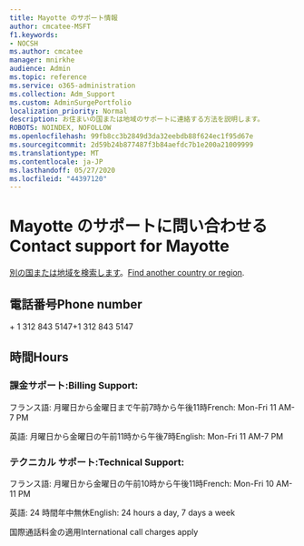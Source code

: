 ```yaml
---
title: Mayotte のサポート情報
author: cmcatee-MSFT
f1.keywords:
- NOCSH
ms.author: cmcatee
manager: mnirkhe
audience: Admin
ms.topic: reference
ms.service: o365-administration
ms.collection: Adm_Support
ms.custom: AdminSurgePortfolio
localization_priority: Normal
description: お住まいの国または地域のサポートに連絡する方法を説明します。
ROBOTS: NOINDEX, NOFOLLOW
ms.openlocfilehash: 99fb8cc3b2849d3da32eebdb88f624ec1f95d67e
ms.sourcegitcommit: 2d59b24b877487f3b84aefdc7b1e200a21009999
ms.translationtype: MT
ms.contentlocale: ja-JP
ms.lasthandoff: 05/27/2020
ms.locfileid: "44397120"
---
```

# <a name="contact-support-for-mayotte"></a><span data-ttu-id="d83aa-103">Mayotte のサポートに問い合わせる</span><span class="sxs-lookup"><span data-stu-id="d83aa-103">Contact support for Mayotte</span></span>

<span data-ttu-id="d83aa-104">[別の国または地域を検索します](../contact-support-for-business-products.md)。</span><span class="sxs-lookup"><span data-stu-id="d83aa-104">[Find another country or region](../contact-support-for-business-products.md).</span></span>

## <a name="phone-number"></a><span data-ttu-id="d83aa-105">電話番号</span><span class="sxs-lookup"><span data-stu-id="d83aa-105">Phone number</span></span>
<span data-ttu-id="d83aa-106">+ 1 312 843 5147</span><span class="sxs-lookup"><span data-stu-id="d83aa-106">+1 312 843 5147</span></span>

## <a name="hours"></a><span data-ttu-id="d83aa-107">時間</span><span class="sxs-lookup"><span data-stu-id="d83aa-107">Hours</span></span>
### <a name="billing-support"></a><span data-ttu-id="d83aa-108">課金サポート:</span><span class="sxs-lookup"><span data-stu-id="d83aa-108">Billing Support:</span></span>

<span data-ttu-id="d83aa-109">フランス語: 月曜日から金曜日まで午前7時から午後11時</span><span class="sxs-lookup"><span data-stu-id="d83aa-109">French: Mon-Fri 11 AM-7 PM</span></span>

<span data-ttu-id="d83aa-110">英語: 月曜日から金曜日の午前11時から午後7時</span><span class="sxs-lookup"><span data-stu-id="d83aa-110">English: Mon-Fri 11 AM-7 PM</span></span>

### <a name="technical-support"></a><span data-ttu-id="d83aa-111">テクニカル サポート:</span><span class="sxs-lookup"><span data-stu-id="d83aa-111">Technical Support:</span></span>

<span data-ttu-id="d83aa-112">フランス語: 月曜日から金曜日の午前10時から午後11時</span><span class="sxs-lookup"><span data-stu-id="d83aa-112">French: Mon-Fri 10 AM-11 PM</span></span>

<span data-ttu-id="d83aa-113">英語: 24 時間年中無休</span><span class="sxs-lookup"><span data-stu-id="d83aa-113">English: 24 hours a day, 7 days a week</span></span>

<span data-ttu-id="d83aa-114">国際通話料金の適用</span><span class="sxs-lookup"><span data-stu-id="d83aa-114">International call charges apply</span></span>

